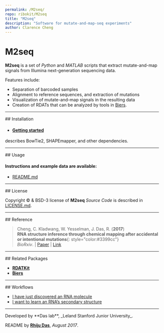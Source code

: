 ```yaml
---
permalink: /M2seq/
repo: ribokit/M2seq
title: "M2seq"
description: "Software for mutate-and-map-seq experiments"
author: Clarence Cheng
---
```



# M2seq

**M2seq** is a set of *Python* and *MATLAB* scripts that extract mutate-and-map signals from Illumina next-generation sequencing data.

Features include:

- Separation of barcoded samples
- Alignment to reference sequences, and extraction of mutations
- Visualization of mutate-and-map signals in the resulting data
- Creation of RDATs that can be analyzed by tools in [Biers](/Biers/rnastructure/#rnastructure-M2seq).

<hr/>
## Installation

* #### [Getting started](https://github.com/ribokit/M2seq)
 describes BowTie2, SHAPEmapper, and other dependencies.

<hr/>
## Usage 

#### Instructions and example data are available: 

* [README.md](https://github.com/ribokit/M2seq)

<hr/>
## License

Copyright &copy; & BSD-3 license of **M2seq** _Source Code_ is described in [LICENSE.md](https://github.com/ribokit/M2seq/blob/master/LICENSE.md).

<hr/>
## Reference

>Cheng, C. Kladwang, W. Yesselman, J. Das, R. (**2017**)<br/>
>**RNA structure inference through chemical mapping after accidental or intentional mutations**{: style="color:#3399cc"}<br/>
>*BioRxiv*. | [Paper](https://doi.org/10.1101/169953) | [Link](https://doi.org/10.1101/169953)


<hr/>
## Related Packages

* [**RDATKit**](/RDATKit/)
* [**Biers**](/Biers/)

<hr/>
## Workflows

* [I have just discovered an RNA molecule](/workflows/from_scratch/)
* [I want to learn an RNA’s secondary structure](/workflows/2D_modeling/)

<hr/>
Developed by **Das lab**, _Leland Stanford Junior University_.

README by [**Rhiju Das**](https://daslab.stanford.edu/), *August 2017*.
